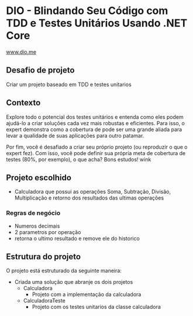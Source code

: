 # DIO - Blindando Seu Código com TDD e Testes Unitários Usando .NET Core

www.dio.me

## Desafio de projeto

Criar um projeto baseado em TDD e testes unitarios

## Contexto

Explore todo o potencial dos testes unitários e entenda como eles podem ajudá-lo a criar soluções cada vez mais robustas e eficientes. Para isso, o expert demonstra como a cobertura de pode ser uma grande aliada para levar a qualidade de suas aplicações para outro patamar.

Por fim, você é desafiado a criar seu próprio projeto (ou reproduzir o que o expert fez). Com isso, você pode definir sua própria meta de cobertura de testes (80%, por exemplo), o que acha? Bons estudos! wink

## Projeto escolhido

- Calculadora que possui as operações Soma, Subtração, Divisão, Multiplicação e retorno dos resultados das ultimas operações

### Regras de negócio

- Numeros decimais
- 2 parametros por operação
- retorna o ultimo resultado e remove ele do historico

## Estrutura do projeto

O projeto está estruturado da seguinte maneira:

- Criada uma solução que abranje os dois projetos
  - Calculadora
    - Projeto com a implementação da calculadora
  - CalculadoraTeste
    - Projeto com os testes unitarios da classe calculadora
